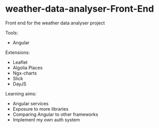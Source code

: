 # weather-data-analyser-Front-End
Front end for the weather data analyser project

Tools:
- Angular

Extensions:
- Leaflet
- Algolia Places
- Ngx-charts
- Slick
- DayJS

Learning aims:
- Angular services
- Exposure to more libraries
- Comparing Angular to other frameworks
- Implement my own auth system
